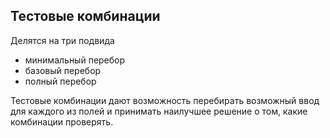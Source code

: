 ## Тестовые комбинации
Делятся на три подвида 
- минимальный перебор
- базовый перебор
- полный перебор

Тестовые комбинации дают возможность перебирать возможный ввод для каждого из полей и принимать наилучшее решение о том, какие комбинации проверять.
